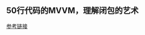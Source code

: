 
## 50行代码的MVVM，理解闭包的艺术
[参考链接](https://github.com/ConardLi/js-front-end-practice/blob/master/50%E8%A1%8C%E4%BB%A3%E7%A0%81%E7%9A%84MVVM%EF%BC%8C%E7%90%86%E8%A7%A3%E9%97%AD%E5%8C%85%E7%9A%84%E8%89%BA%E6%9C%AF.md)